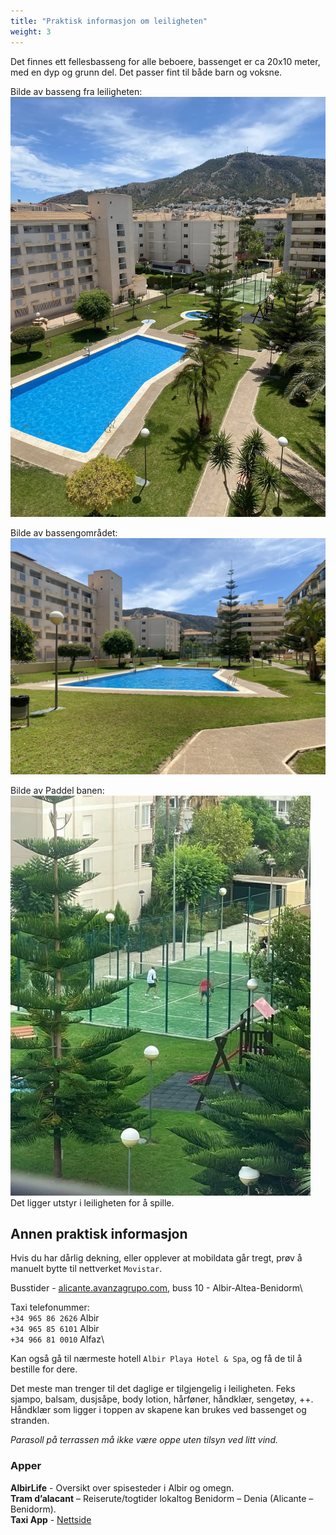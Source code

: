 ```yaml
---
title: "Praktisk informasjon om leiligheten"
weight: 3
---
```


Det finnes ett fellesbasseng for alle beboere, bassenget er ca 20x10 meter, med en dyp og grunn del. Det passer fint til
både barn og voksne.

Bilde av basseng fra leiligheten:\
![Basseng fra leiligheten](/images/basseng_fra_leiligheten.webp#center)

Bilde av bassengområdet:\
![Bassenget](/images/basseng_fra_bakkeplan.webp#center)

Bilde av Paddel banen:\
![Paddel bane](/images/paddel_bane.webp#center)
Det ligger utstyr i leiligheten for å spille.

## Annen praktisk informasjon

Hvis du har dårlig dekning, eller opplever at mobildata går tregt, prøv å manuelt bytte til nettverket `Movistar`.

Busstider - [alicante.avanzagrupo.com](https://alicante.avanzagrupo.com/en/routes-and-timetables/all-routes), buss 10 - Albir-Altea-Benidorm\

Taxi telefonummer:\
`+34 965 86 2626` Albir\
`+34 965 85 6101` Albir\
`+34 966 81 0010` Alfaz\

Kan også gå til nærmeste hotell `Albir Playa Hotel & Spa`, og få de til å bestille for dere.

Det meste man trenger til det daglige er tilgjengelig i leiligheten.
Feks sjampo, balsam, dusjsåpe, body lotion, hårføner, håndklær, sengetøy, ++.\
Håndklær som ligger i toppen av skapene kan brukes ved bassenget og stranden.

*Parasoll på terrassen må ikke være oppe uten tilsyn ved litt vind.*

### Apper

**AlbirLife** - Oversikt over spisesteder i Albir og omegn.\
**Tram d’alacant** – Reiserute/togtider lokaltog Benidorm – Denia (Alicante – Benidorm).\
**Taxi App** - [Nettside](https://pidetaxi.es/en/)
